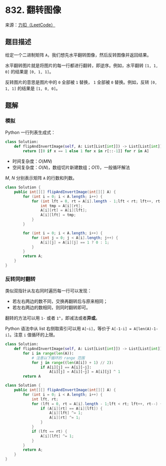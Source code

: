 # 832. 翻转图像

来源：[力扣（LeetCode）](https://leetcode-cn.com/problems/flipping-an-image)

## 题目描述

给定一个二进制矩阵 `A`，我们想先水平翻转图像，然后反转图像并返回结果。

水平翻转图片就是将图片的每一行都进行翻转，即逆序。例如，水平翻转 `[1, 1, 0]` 的结果是 `[0, 1, 1]`。

反转图片的意思是图片中的 `0` 全部被 `1` 替换， `1` 全部被 `0` 替换。例如，反转 `[0, 1, 1]` 的结果是 `[1, 0, 0]`。

## 题解

### 模拟

Python 一行列表生成式：

```python
class Solution:
    def flipAndInvertImage(self, A: List[List[int]]) -> List[List[int]]:
        return [[0 if x == 1 else 1 for x in r[::-1]] for r in A]
```

- 时间复杂度：$O(MN)$
- 空间复杂度：$O(N)$，数组切片新建数组；$O(1)$，一般循环解法

$M$, $N$ 分别表示矩阵 `A` 的行数和列数。

```java
class Solution {
    public int[][] flipAndInvertImage(int[][] A) {
        for (int i = 0; i < A.length; i++) {
            for (int lft = 0, rt = A[i].length - 1;lft < rt; lft++, rt--) {
                int tmp = A[i][rt];
                A[i][rt] = A[i][lft];
                A[i][lft] = tmp;
            }
        }

        for (int i = 0; i < A.length; i++) {
            for (int j = 0; j < A[i].length; j++) {
                A[i][j] = A[i][j] == 1 ? 0 : 1;
            }
        }
        return A;
    }
}
```

### 反转同时翻转

类似双指针从左右同时遍历每一行可以发现：

- 若左右两边的数不同，交换再翻转后与原来相同；
- 若左右两边的数相同，则同时翻转即可。

翻转的方法可以用 `1-` 或者 `1^`，即减法或者**异或**。

Python 语法中从 list 右侧取索引可以用 `A[~i]`，等价于 `A[-1-i] = A[len(A)-1-i]`。注意 `i` 值循环的上限。

```python
class Solution:
    def flipAndInvertImage(self, A: List[List[int]]) -> List[List[int]]:
        for i in range(len(A)):
            # 注意以下循环的 range 范围
            for j in range((len(A[i]) + 1) // 2):
                if A[i][j] == A[i][~j]:
                    A[i][j] = A[i][~j] = A[i][j] ^ 1
        return A
```

```java
class Solution {
    public int[][] flipAndInvertImage(int[][] A) {
        for (int i = 0; i < A.length; i++) {
            int lft, rt;
            for (lft = 0, rt = A[i].length - 1;lft < rt; lft++, rt--) {
                if (A[i][rt] == A[i][lft]) {
                    A[i][lft] ^= 1;
                    A[i][rt] ^= 1;
                }
            }
            if (lft == rt) {
                A[i][lft] ^= 1;
            }
        }
        return A;
    }
}
```

